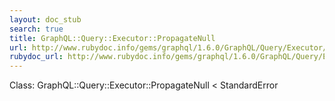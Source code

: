 ```yaml
---
layout: doc_stub
search: true
title: GraphQL::Query::Executor::PropagateNull
url: http://www.rubydoc.info/gems/graphql/1.6.0/GraphQL/Query/Executor/PropagateNull
rubydoc_url: http://www.rubydoc.info/gems/graphql/1.6.0/GraphQL/Query/Executor/PropagateNull
---
```


Class: GraphQL::Query::Executor::PropagateNull < StandardError


